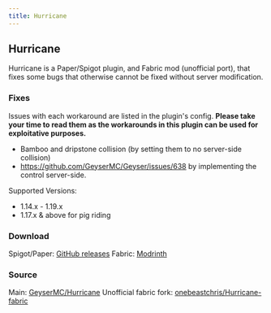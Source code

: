 ```yaml
---
title: Hurricane
---
```


## Hurricane

Hurricane is a Paper/Spigot plugin, and Fabric mod (unofficial port), that fixes some bugs that otherwise cannot be fixed without server modification. 

### Fixes
Issues with each workaround are listed in the plugin's config. **Please take your time to read them as the workarounds in this plugin can be used for exploitative purposes.**

- Bamboo and dripstone collision (by setting them to no server-side collision)
- https://github.com/GeyserMC/Geyser/issues/638 by implementing the control server-side.

Supported Versions:
- 1.14.x - 1.19.x
- 1.17.x & above for pig riding

### Download
Spigot/Paper: [GitHub releases](https://github.com/GeyserMC/Hurricane/) 
Fabric: [Modrinth](https://modrinth.com/mod/hurricane)

### Source
Main: [GeyserMC/Hurricane](https://github.com/GeyserMC/Hurricane)
Unofficial fabric fork: [onebeastchris/Hurricane-fabric](https://github.com/onebeastchris/hurricane-fabric)